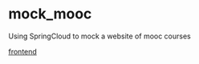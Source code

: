 # mock_mooc
Using SpringCloud to mock a website of mooc courses

[frontend](https://github.com/yumoL/mooc_frontend)
